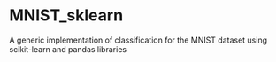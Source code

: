 # MNIST_sklearn
A generic implementation of classification for the MNIST dataset using scikit-learn and pandas libraries
